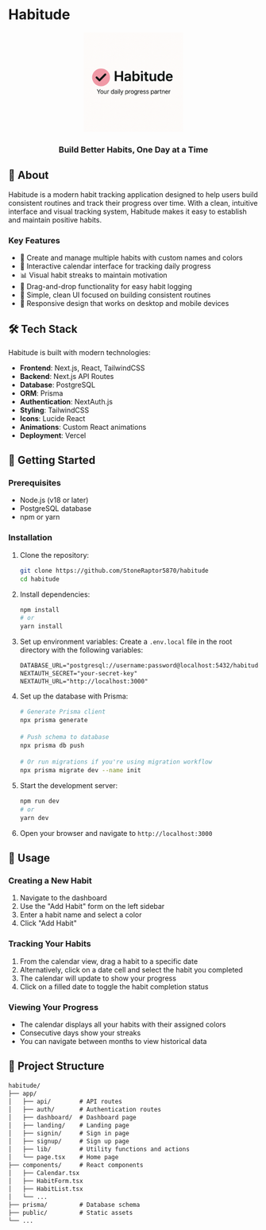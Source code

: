 # Habitude

<div align="center">
  <img src="/public/habitude.png" alt="Habitude Logo" width="200" />
  <h3>Build Better Habits, One Day at a Time</h3>
</div>

## 📖 About

Habitude is a modern habit tracking application designed to help users build consistent routines and track their progress over time. With a clean, intuitive interface and visual tracking system, Habitude makes it easy to establish and maintain positive habits.

### Key Features

- 📝 Create and manage multiple habits with custom names and colors
- 📅 Interactive calendar interface for tracking daily progress
- 📊 Visual habit streaks to maintain motivation
- 🔄 Drag-and-drop functionality for easy habit logging
- 💪 Simple, clean UI focused on building consistent routines
- 📱 Responsive design that works on desktop and mobile devices

## 🛠️ Tech Stack

Habitude is built with modern technologies:

- **Frontend**: Next.js, React, TailwindCSS
- **Backend**: Next.js API Routes
- **Database**: PostgreSQL
- **ORM**: Prisma
- **Authentication**: NextAuth.js
- **Styling**: TailwindCSS
- **Icons**: Lucide React
- **Animations**: Custom React animations
- **Deployment**: Vercel

## 🚀 Getting Started

### Prerequisites

- Node.js (v18 or later)
- PostgreSQL database
- npm or yarn

### Installation

1. Clone the repository:
   ```bash
   git clone https://github.com/StoneRaptor5870/habitude
   cd habitude
   ```

2. Install dependencies:
   ```bash
   npm install
   # or
   yarn install
   ```

3. Set up environment variables:
   Create a `.env.local` file in the root directory with the following variables:
   ```
   DATABASE_URL="postgresql://username:password@localhost:5432/habitude"
   NEXTAUTH_SECRET="your-secret-key"
   NEXTAUTH_URL="http://localhost:3000"
   ```

4. Set up the database with Prisma:
   ```bash
   # Generate Prisma client
   npx prisma generate
   
   # Push schema to database
   npx prisma db push
   
   # Or run migrations if you're using migration workflow
   npx prisma migrate dev --name init
   ```

5. Start the development server:
   ```bash
   npm run dev
   # or
   yarn dev
   ```

6. Open your browser and navigate to `http://localhost:3000`

## 📱 Usage

### Creating a New Habit

1. Navigate to the dashboard
2. Use the "Add Habit" form on the left sidebar
3. Enter a habit name and select a color
4. Click "Add Habit"

### Tracking Your Habits

1. From the calendar view, drag a habit to a specific date
2. Alternatively, click on a date cell and select the habit you completed
3. The calendar will update to show your progress
4. Click on a filled date to toggle the habit completion status

### Viewing Your Progress

- The calendar displays all your habits with their assigned colors
- Consecutive days show your streaks
- You can navigate between months to view historical data

## 🧩 Project Structure

```
habitude/
├── app/
│   ├── api/        # API routes
│   ├── auth/       # Authentication routes
│   ├── dashboard/  # Dashboard page
│   ├── landing/    # Landing page
│   ├── signin/     # Sign in page
│   ├── signup/     # Sign up page
│   ├── lib/        # Utility functions and actions
│   └── page.tsx    # Home page
├── components/     # React components
│   ├── Calendar.tsx
│   ├── HabitForm.tsx
│   ├── HabitList.tsx
│   └── ...
├── prisma/         # Database schema
├── public/         # Static assets
└── ...
```